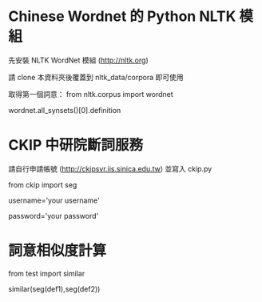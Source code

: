 Chinese Wordnet 的 Python NLTK 模組
======
先安裝 NLTK WordNet 模組 (http://nltk.org)

請 clone 本資料夾後覆蓋到 nltk_data/corpora 即可使用

取得第一個詞意：
from nltk.corpus import wordnet

wordnet.all_synsets()[0].definition

CKIP 中研院斷詞服務
======
請自行申請帳號 (http://ckipsvr.iis.sinica.edu.tw) 並寫入 ckip.py

from ckip import seg

username='your username'

password='your password'

詞意相似度計算
======
from test import similar

similar(seg(def1),seg(def2))
